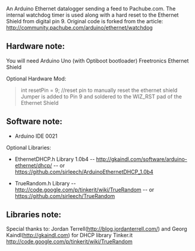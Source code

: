 An Arduino Ethernet datalogger sending a feed to Pachube.com. The internal watchdog timer is used along with a hard reset to the Ethernet Shield from digital pin 9. Original code is forked from the article:
http://community.pachube.com/arduino/ethernet/watchdog

Hardware note: 
--------------
You will need 
Arduino Uno (with Optiboot bootloader)
Freetronics Ethernet Shield

Optional Hardware Mod:
> int resetPin = 9; //reset pin to manually reset the ethernet shield
Jumper is added to Pin 9 and soldered to the WIZ_RST pad of the Ethernet Shield

Software note:
--------------

- Arduino IDE 0021

Optional Libraries:
- EthernetDHCP.h Library 1.0b4
  -- http://gkaindl.com/software/arduino-ethernet/dhcp/
  -- or https://github.com/sirleech/ArduinoEthernetDHCP_1.0b4
  
- TrueRandom.h Library
  -- http://code.google.com/p/tinkerit/wiki/TrueRandom
  -- or https://github.com/sirleech/TrueRandom
 

Libraries note: 
--------------
Special thanks to:
Jordan Terrell(http://blog.jordanterrell.com/) and Georg Kaindl(http://gkaindl.com) for DHCP library
Tinker.it http://code.google.com/p/tinkerit/wiki/TrueRandom
